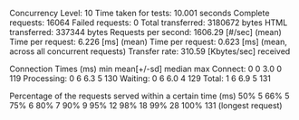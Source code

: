 Concurrency Level:      10
Time taken for tests:   10.001 seconds
Complete requests:      16064
Failed requests:        0
Total transferred:      3180672 bytes
HTML transferred:       337344 bytes
Requests per second:    1606.29 [#/sec] (mean)
Time per request:       6.226 [ms] (mean)
Time per request:       0.623 [ms] (mean, across all concurrent requests)
Transfer rate:          310.59 [Kbytes/sec] received

Connection Times (ms)
              min  mean[+/-sd] median   max
Connect:        0    0   3.0      0     119
Processing:     0    6   6.3      5     130
Waiting:        0    6   6.0      4     129
Total:          1    6   6.9      5     131

Percentage of the requests served within a certain time (ms)
  50%      5
  66%      5
  75%      6
  80%      7
  90%      9
  95%     12
  98%     18
  99%     28
 100%    131 (longest request)